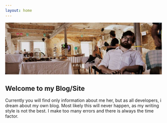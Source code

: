 ```yaml
---
layout: home
---
```


![Simon Schrottner Banner](/assets/banner.jpeg)

## Welcome to my Blog/Site

Currently you will find only information about me her, but as all developers, i dream about my own blog.
Most likely this will never happen, as my writing style is not the best.
I make too many errors and there is always the time factor.
